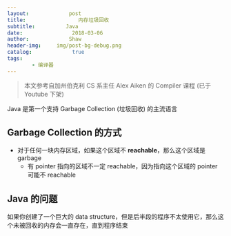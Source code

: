 ```yaml
---
layout:             post
title:                 内存垃圾回收
subtitle:          Java
date:      	         2018-03-06
author:             Shaw
header-img:     img/post-bg-debug.png
catalog: 	         true
tags:
        - 编译器
---
```



> 本文参考自加州伯克利 CS 系主任 Alex Aiken 的 Compiler 课程 (已于 Youtube 下架)


Java 是第一个支持 Garbage Collection (垃圾回收) 的主流语言

Garbage Collection 的方式
-
- 对于任何一块内存区域，如果这个区域不 **reachable**，那么这个区域是 garbage
	- 有 pointer 指向的区域不一定 reachable，因为指向这个区域的 pointer 可能不 reachable
	
Java 的问题
-
如果你创建了一个巨大的 data structure，但是后半段的程序不太使用它，那么这个未被回收的内存会一直存在，直到程序结束